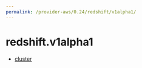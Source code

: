 ```yaml
---
permalink: /provider-aws/0.24/redshift/v1alpha1/
---
```


# redshift.v1alpha1



* [cluster](cluster.md)